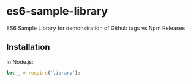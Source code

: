 # es6-sample-library
ES6 Sample Library for demonstration of Github tags vs Npm Releases

## Installation

In Node.js:
```js
let _ = require('library');

```
